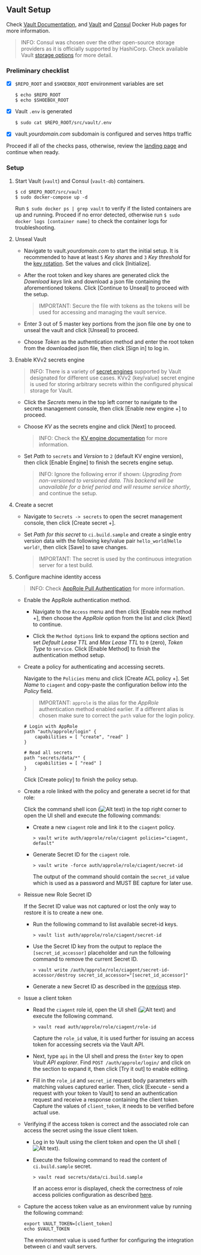 ## Vault Setup

Check [Vault Documentation](https://www.vaultproject.io/docs/), and [Vault](https://hub.docker.com/_/vault) and [Consul](https://hub.docker.com/_/consul) Docker Hub pages for more information.

> INFO: Consul was chosen over the other open-source storage providers as it is officially supported by HashiCorp. Check available Vault [storage options](https://www.vaultproject.io/docs/configuration/storage/) for more detail.


### Preliminary checklist

- [x] `$REPO_ROOT` and `$SHOEBOX_ROOT` environment variables are set

    ```
    $ echo $REPO_ROOT
    $ echo $SHOEBOX_ROOT
    ```

- [x] Vault `.env` is generated

    ```
    $ sudo cat $REPO_ROOT/src/vault/.env
    ```

- [x] vault._yourdomain.com_ subdomain is configured and serves https traffic

Proceed if all of the checks pass, otherwise, review the [landing page](/src/README.md#setup-outline) and continue when ready.


### Setup

1. Start Vault (`vault`) and Consul (`vault-db`) containers.

    ```
    $ cd $REPO_ROOT/src/vault
    $ sudo docker-compose up -d
    ```

    Run `$ sudo docker ps | grep vault` to verify if the listed containers are up and running. Proceed if no error detected, otherwise run `$ sudo docker logs [container name]` to check the container logs for troubleshooting.

2. <a id="unseal-vault"></a>Unseal Vault

    - Navigate to vault._yourdomain.com_ to start the initial setup. It is recommended to have at least `5` _Key shares_ and `3` _Key threshold_ for the [key rotation](https://www.vaultproject.io/docs/internals/rotation.html). Set the values and click [Initialize]. 

    - After the root token and key shares are generated click the _Download keys_ link and download a json file containing the aforementioned tokens. Click [Continue to Unseal] to proceed with the setup.

      > IMPORTANT: Secure the file with tokens as the tokens will be used for accessing and managing the vault service.

    - Enter 3 out of 5 master key portions from the json file one by one to unseal the vault and click [Unseal] to proceed.

    - Choose _Token_ as the authentication method and enter the root token from the downloaded json file, then click [Sign in] to log in.

3. Enable KVv2 secrets engine

    > INFO: There is a variety of [secret engines](https://www.vaultproject.io/docs/secrets/index.html) supported by Vault designated for different use cases. KVv2 (key/value) secret engine is used for storing arbitrary secrets within the configured physical storage for Vault.

    - Click the _Secrets_ menu in the top left corner to navigate to the secrets management console, then click [Enable new engine +] to proceed.

    - Choose _KV_ as the secrets engine and click [Next] to proceed. 

        > INFO: Check the [KV engine documentation](https://www.vaultproject.io/docs/secrets/kv/kv-v2) for more information.

    - Set _Path_ to `secrets` and _Version_ to `2` (default KV engine version), then click [Enable Engine] to finish the secrets engine setup.

        > INFO: Ignore the following error if shown: _Upgrading from non-versioned to versioned data. This backend will be unavailable for a brief period and will resume service shortly_, and continue the setup.

4. <a name="create-a-secret"></a>Create a secret

    - Navigate to `Secrets -> secrets` to open the secret management console, then click [Create secret +].

    - Set _Path for this secret_ to `ci.build.sample` and create a single entry version data with the following key/value pair `hello_world`/`Hello world!`, then click [Save] to save changes.

        > IMPORTANT: The secret is used by the continuous integration server for a test build.

5. Configure machine identity access

    > INFO: Check [AppRole Pull Authentication](https://learn.hashicorp.com/vault/identity-access-management/iam-authentication) for more information.

    - Enable the AppRole authentication method.

        - Navigate to the `Access` menu and then click [Enable new method +], then choose the _AppRole_ option from the list and click [Next] to continue.

        - Click the `Method Options` link to expand the options section and set  _Default Lease TTL_ and  _Max Lease TTL_ to `0` (zero), _Token Type_ to `service`. Click [Enable Method] to finish the authentication method setup.

    - Create a policy for authenticating and accessing secrets.
    
        Navigate to the `Policies` menu and click [Create ACL policy +]. Set _Name_ to `ciagent` and copy-paste the configuration bellow into the _Policy_ field.
    
        > IMPORTANT: `approle` is the alias for the _AppRole_ authentication method enabled earlier. If a different alias is chosen make sure to correct the `path` value for the login policy.
    
        ```
        # Login with AppRole
        path "auth/approle/login" {
            capabilities = [ "create", "read" ]
        }
        
        # Read all secrets
        path "secrets/data/*" {
            capabilities = [ "read" ]
        }
        ```

        Click [Create policy] to finish the policy setup.
    
    -  Create a role linked with the policy and generate a secret id for that role:
    
        Click the command shell icon (![Alt text](/resources/img/vault_shell.png?raw=true "Vault shell")) in the top right corner to open the UI shell and execute the following commands:

        - Create a new `ciagent` role and link it to the `ciagent` policy.

            ```
            > vault write auth/approle/role/ciagent policies="ciagent, default"
            ```

        - <a id="generate-secret-id"></a> Generate Secret ID for the `ciagent` role.

            ```
            > vault write -force auth/approle/role/ciagent/secret-id
            ```

            The output of the command should contain the `secret_id` value which is used as a password and MUST BE capture for later use.

    - Reissue new Role Secret ID

        If the Secret ID value was not captured or lost the only way to restore it is to create a new one. 
        
        - Run the following command to list available secret-id keys.

            ```
            > vault list auth/approle/role/ciagent/secret-id
            ```

        - Use the Secret ID key from the output to replace the `[secret_id_accessor]` placeholder and run the following command to remove the current Secret ID.

            ```
            > vault write /auth/approle/role/ciagent/secret-id-accessor/destroy secret_id_accessor="[secret_id_accessor]"
            ```

        - Generate a new Secret ID as described in the [previous](#generate-secret-id) step.

    - <a name="issue-a-client-token"></a> Issue a client token

        - Read the `ciagent` role id, open the UI shell (![Alt text](/resources/img/vault_shell.png?raw=true "Vault shell")) and execute the following command.

            ```
            > vault read auth/approle/role/ciagent/role-id
            ```

            Capture the `role_id` value, it is used further for issuing an access token for accessing secrets via the Vault API.

        - Next, type `api` in the UI shell and press the `Enter` key to open _Vault API explorer_. Find `POST /auth/approle/login/` and click on the section to expand it, then click [Try it out] to enable editing.
        
        - Fill in the `role_id` and `secret_id` request body parameters with matching values captured earlier. Then, click [Execute - send a request with your token to Vault] to send an authentication request and receive a response containing the client token. Capture the values of `client_token`, it needs to be verified before actual use.

    - <a name="read-secret"></a> Verifying if the access token is correct and the associated role can access the secret using the issue client token.

        - Log in to Vault using the client token and open the UI shell (![Alt text](/resources/img/vault_shell.png?raw=true "Vault shell")).

        - Execute the following command to read the content of `ci.build.sample` secret.

            ```
            > vault read secrets/data/ci.build.sample
            ```

            If an access error is displayed, check the correctness of role access policies configuration as described [here](#acl-policy).

    - Capture the access token value as an environment value by running the following command:

        ```
        export VAULT_TOKEN=[client_token]
        echo $VAULT_TOKEN
        ```

        The environment value is used further for configuring the integration between ci and vault servers.